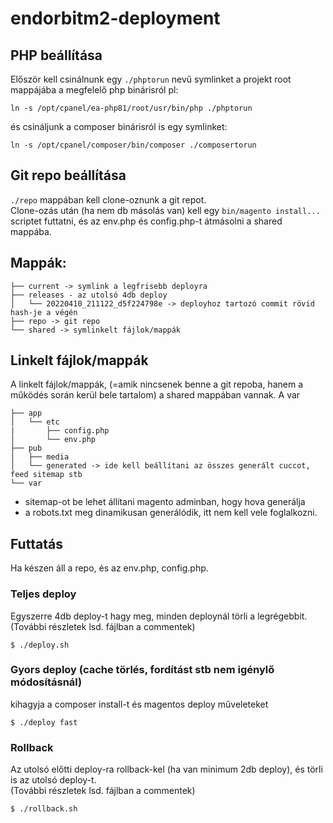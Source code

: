 # endorbitm2-deployment

## PHP beállítása

Először kell csinálnunk egy `./phptorun` nevű symlinket a projekt root mappájába a megfelelő php binárisról
pl:
```
ln -s /opt/cpanel/ea-php81/root/usr/bin/php ./phptorun
```
és csináljunk a composer binárisról is egy symlinket:
```
ln -s /opt/cpanel/composer/bin/composer ./composertorun
```
## Git repo beállítása
`./repo` mappában kell clone-oznunk a git repot.  
Clone-ozás után (ha nem db másolás van) kell egy `bin/magento install...` scriptet futtatni, 
és az env.php és config.php-t átmásolni a shared mappába. 


## Mappák:
```
├── current -> symlink a legfrisebb deployra
├── releases - az utolsó 4db deploy
│   └── 20220410_211122_d5f224798e -> deployhoz tartozó commit rövid hash-je a végén
├── repo -> git repo
└── shared -> symlinkelt fájlok/mappák 
```

## Linkelt fájlok/mappák
A linkelt fájlok/mappák, (=amik nincsenek benne a git repoba, hanem a működés során kerül bele tartalom) a shared mappában vannak. A var
```
├── app
│   └── etc
|       ├── config.php
│       └── env.php
├── pub
│   ├── media
│   └── generated -> ide kell beállítani az összes generált cuccot, feed sitemap stb
└── var
```
 
- sitemap-ot be lehet állítani magento adminban, hogy hova generálja
- a robots.txt meg dinamikusan generálódik, itt nem kell vele foglalkozni.


## Futtatás
Ha készen áll a repo, és az env.php, config.php.
### Teljes deploy
Egyszerre 4db deploy-t hagy meg, minden deploynál törli a legrégebbit.  
(További részletek lsd. fájlban a commentek)  
 
```
$ ./deploy.sh 
```
### Gyors deploy (cache törlés, fordítást stb nem igénylő módosításnál)
kihagyja a composer install-t és  magentos deploy műveleteket  
```
$ ./deploy fast
```

### Rollback
Az utolsó előtti deploy-ra rollback-kel (ha van minimum 2db deploy), és törli is az utolsó deploy-t.  
(További részletek lsd. fájlban a commentek)  
```
$ ./rollback.sh 
```


